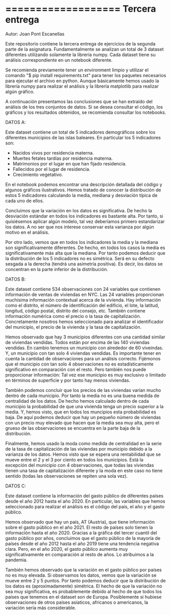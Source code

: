 ===================
Tercera entrega
===================

Autor:
    Joan Pont Escanellas

Este repositorio contiene la tercera entrega de ejercicios de la segunda parte de la asignatura. Fundamentalmente se analizan un total de 3 dataset diferentes utilizando solamente la librería numpy. Cada dataset tiene su análisis correspondiente en un notebook diferente.

Se recomienda previamente tener un environment limpio y utilizar el comando "$ pip install requirements.txt" para tener los paquetes necesarios para ejecutar el archivo en python. Aunque básicamente hemos usado la librería numpy para realizar el análisis y la librería matplotlib para realizar algún gráfico.

A continuación presentamos las conclusiones que se han extraído del análisis de los tres conjuntos de datos. Si se desea consultar el código, los gráficos y los resultados obtenidos, se recomienda consultar los notebooks.

DATOS A:

Este dataset contiene un total de 5 indicadores demográficos sobre los diferentes municipios de las islas baleares. En particular los 5 indicadores son:

- Nacidos vivos por residencia materna.
- Muertes fetales tardías por residencia materna.
- Matrimonios por el lugar en que han fijado residencia.
- Fallecidos por el lugar de residencia.
- Crecimiento vegetativo.

En el notebook podemos encontrar una descripción detallada del código y algunos gráficos ilustrativos. Hemos tratado de conocer la distribución de estos 5 indicadores calculando la media, mediana y desviación típica de cada uno de ellos. 

Concluimos que la variación en los datos es significativa. De hecho la desviación estándar en todos los indicadores es bastante alta. Por tanto, si quisiésemos aplicar algún modelo, tal vez deberíamos primero estandarizar los datos. A no ser que nos interese conservar esta varianza por algún motivo en el análisis. 

Por otro lado, vemos que en todos los indicadores la media y la mediana son significativamente diferentes. De hecho, en todos los casos la media es significativamente más alta que la mediana. Por tanto podemos deducir que la distribución de los 5 indicadores no es simétrica. Será en su defecto sesgada a la derecha (tendrá una asimetría positiva). Es decir, los datos se concentran en la parte inferior de la distribución.

DATOS B:

Este dataset contiene 534 observaciones con 24 variables que contienen información de ventas de viviendas en NYC. Las 24 variables proporcionan muchísima información contextual acerca de la vivienda. Hay información como el distrito, el número de identificación del edificio, el lote, la latitud, longitud, código postal, distrito del consejo, etc. También contiene información numérica como el precio o la tasa de capitalización. Concretamente nosotros hemos seleccionado para analizar el identificador del municipio, el precio de la vivienda y la tasa de capitalización. 

Hemos observado que hay 3 municipios diferentes con una cantidad similar de viviendas vendidas. Todos están por encima de las 140 viviendas vendidas. En cambio tenemos un municipio con alrededor de 60 viveindas. Y, un municipio con tan solo 4 viviendas vendidas. Es importante tener en cuenta la cantidad de observaciones para un análisis correcto. Fijémonos que el municipio con tan solo 4 observaciones no es estadísticamente significativo en comparación con el resto. Pero también nos puede proporcionar información: Tal vez ese municipio es muy exclusivo o limitado en términos de superficie y por tanto hay menos viviendas.

También podemos concluir que los precios de las viviendas varían mucho dentro de cada municipio. Por tanto la media no es una buena medida de centralidad de los datos. De hecho hemos calculado dentro de cada municipio la probabilidad de que una vivienda tenga un precio superior a la media. Y, hemos visto, que en todos los muncipios esta probabilidad es baja. De aquí podemos deducir que hay un pequeño número de viviendas con un precio muy elevado que hacen que la media sea muy alta, pero el grueso de las observaciones se encuentra en la parte baja de la distribución.

Finalmente, hemos usado la moda como medida de centralidad en la serie de la tasa de capitalización de las viviendas por municipio debido a la varianza de los datos. Hemos visto que se espera una rentabilidad que se mueve entre el 2 y el 3 por ciento en todos los municipios. Está la excepción del municipio con 4 observaciones, que todas las viviendas tienen una tasa de capitalización diferente y la moda en este caso no tiene sentido (todas las observaciones se repiten una sola vez).


DATOS C:

Este dataset contiene la información del gasto público de diferentes países desde el año 2012 hasta el año 2020. En particular, las variables que hemos seleccionado para realizar el análisis es el código del país, el año y el gasto público. 

Hemos observado que hay un país, AT (Austria), que tiene información sobre el gasto público en el año 2021. El resto de países solo tienen la información hasta el año 2020. Gracias a la gráfica del tercer cuantil del gasto público por años, concluimos que el gasto público de la mayoría de países desde el año 2012 hasta el año 2019 tiene una tendencia negativa clara. Pero, en el año 2020, el gasto público aumenta muy significativamente en comparación al resto de años. Lo atribuimos a la pandemia.

También hemos observado que la variación en el gasto público por países no es muy elevada. Si observamos los datos, vemos que la variación se mueve entre 2 y 5 puntos. Por tanto podemos deducir que la distribución de los datos es (aproximadamente) simétrica. El hecho de que la variación no sea muy significativa, es probablemente debido al hecho de que todos los países que tenemos en el dataset son de Europa. Posiblemente si hubiese observaciones de otros países asíaticos, africanos o americanos, la variación sería más considerable.















